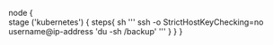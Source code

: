 node {   
    stage ('kubernetes') {
        steps{
            sh '''
                ssh -o StrictHostKeyChecking=no username@ip-address 'du -sh /backup'
            '''
        }
    }
}
